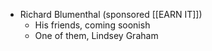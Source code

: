 - Richard Blumenthal (sponsored [[EARN IT]])
  - His friends, coming soonish
  - One of them, Lindsey Graham